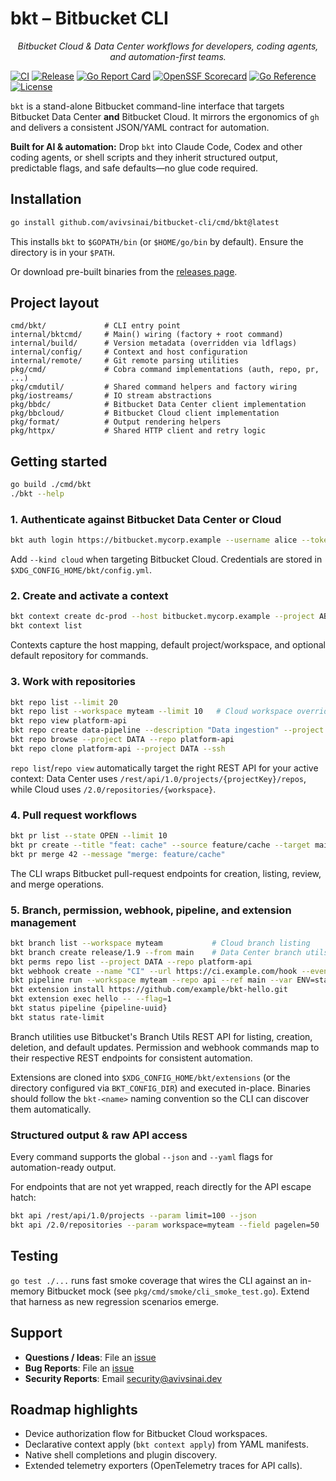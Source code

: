 # bkt – Bitbucket CLI

<p align="center"><em>Bitbucket Cloud & Data Center workflows for developers, coding agents, and automation-first teams.</em></p>

[![CI](https://github.com/avivsinai/bitbucket-cli/actions/workflows/ci.yml/badge.svg)](https://github.com/avivsinai/bitbucket-cli/actions/workflows/ci.yml)
[![Release](https://img.shields.io/github/v/release/avivsinai/bitbucket-cli?cache=none)](https://github.com/avivsinai/bitbucket-cli/releases)
[![Go Report Card](https://goreportcard.com/badge/github.com/avivsinai/bitbucket-cli?cache=none)](https://goreportcard.com/report/github.com/avivsinai/bitbucket-cli)
[![OpenSSF Scorecard](https://img.shields.io/ossf-scorecard/github.com/avivsinai/bitbucket-cli?label=openssf%20scorecard&cache=none)](https://scorecard.dev/viewer/?uri=github.com/avivsinai/bitbucket-cli)
[![Go Reference](https://pkg.go.dev/badge/github.com/avivsinai/bitbucket-cli.svg)](https://pkg.go.dev/github.com/avivsinai/bitbucket-cli)
[![License](https://img.shields.io/github/license/avivsinai/bitbucket-cli?cache=none)](LICENSE)

`bkt` is a stand-alone Bitbucket command-line interface that targets Bitbucket Data Center **and** Bitbucket Cloud. It mirrors the ergonomics of `gh` and delivers a consistent JSON/YAML contract for automation.

**Built for AI & automation:** Drop `bkt` into Claude Code, Codex and other coding agents, or shell scripts and they inherit structured output, predictable flags, and safe defaults—no glue code required.

## Installation

```bash
go install github.com/avivsinai/bitbucket-cli/cmd/bkt@latest
```

This installs `bkt` to `$GOPATH/bin` (or `$HOME/go/bin` by default). Ensure the directory is in your `$PATH`.

Or download pre-built binaries from the [releases page](https://github.com/avivsinai/bitbucket-cli/releases/latest).

## Project layout

```
cmd/bkt/             # CLI entry point
internal/bktcmd/     # Main() wiring (factory + root command)
internal/build/      # Version metadata (overridden via ldflags)
internal/config/     # Context and host configuration
internal/remote/     # Git remote parsing utilities
pkg/cmd/             # Cobra command implementations (auth, repo, pr, ...)
pkg/cmdutil/         # Shared command helpers and factory wiring
pkg/iostreams/       # IO stream abstractions
pkg/bbdc/            # Bitbucket Data Center client implementation
pkg/bbcloud/         # Bitbucket Cloud client implementation
pkg/format/          # Output rendering helpers
pkg/httpx/           # Shared HTTP client and retry logic
```

## Getting started

```bash
go build ./cmd/bkt
./bkt --help
```

### 1. Authenticate against Bitbucket Data Center or Cloud

```bash
bkt auth login https://bitbucket.mycorp.example --username alice --token <PAT>
```

Add `--kind cloud` when targeting Bitbucket Cloud. Credentials are stored in
`$XDG_CONFIG_HOME/bkt/config.yml`.

### 2. Create and activate a context

```bash
bkt context create dc-prod --host bitbucket.mycorp.example --project ABC --set-active
bkt context list
```

Contexts capture the host mapping, default project/workspace, and optional default repository for commands.

### 3. Work with repositories

```bash
bkt repo list --limit 20
bkt repo list --workspace myteam --limit 10   # Cloud workspace override
bkt repo view platform-api
bkt repo create data-pipeline --description "Data ingestion" --project DATA
bkt repo browse --project DATA --repo platform-api
bkt repo clone platform-api --project DATA --ssh
```

`repo list`/`repo view` automatically target the right REST API for your active context: Data Center uses `/rest/api/1.0/projects/{projectKey}/repos`, while Cloud uses `/2.0/repositories/{workspace}`.

### 4. Pull request workflows

```bash
bkt pr list --state OPEN --limit 10
bkt pr create --title "feat: cache" --source feature/cache --target main --reviewer alice
bkt pr merge 42 --message "merge: feature/cache"
```

The CLI wraps Bitbucket pull-request endpoints for creation, listing, review, and merge operations.

### 5. Branch, permission, webhook, pipeline, and extension management

```bash
bkt branch list --workspace myteam           # Cloud branch listing
bkt branch create release/1.9 --from main    # Data Center branch utils
bkt perms repo list --project DATA --repo platform-api
bkt webhook create --name "CI" --url https://ci.example.com/hook --event repo:refs_changed
bkt pipeline run --workspace myteam --repo api --ref main --var ENV=staging
bkt extension install https://github.com/example/bkt-hello.git
bkt extension exec hello -- --flag=1
bkt status pipeline {pipeline-uuid}
bkt status rate-limit
```

Branch utilities use Bitbucket's Branch Utils REST API for listing, creation, deletion, and default updates. Permission and webhook commands map to their respective REST endpoints for consistent automation.

Extensions are cloned into `$XDG_CONFIG_HOME/bkt/extensions` (or the directory configured via `BKT_CONFIG_DIR`) and executed in-place. Binaries should follow the `bkt-<name>` naming convention so the CLI can discover them automatically.

### Structured output & raw API access

Every command supports the global `--json` and `--yaml` flags for automation-ready output.

For endpoints that are not yet wrapped, reach directly for the API escape hatch:

```bash
bkt api /rest/api/1.0/projects --param limit=100 --json
bkt api /2.0/repositories --param workspace=myteam --field pagelen=50
```

## Testing

`go test ./...` runs fast smoke coverage that wires the CLI against an in-memory Bitbucket mock (see `pkg/cmd/smoke/cli_smoke_test.go`). Extend that harness as new regression scenarios emerge.

## Support

- **Questions / Ideas**: File an [issue](https://github.com/avivsinai/bitbucket-cli/issues/new?template=feature_request.md)
- **Bug Reports**: File an [issue](https://github.com/avivsinai/bitbucket-cli/issues/new?template=bug_report.md)
- **Security Reports**: Email [security@avivsinai.dev](mailto:security@avivsinai.dev)

## Roadmap highlights

- Device authorization flow for Bitbucket Cloud workspaces.
- Declarative context apply (`bkt context apply`) from YAML manifests.
- Native shell completions and plugin discovery.
- Extended telemetry exporters (OpenTelemetry traces for API calls).
